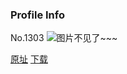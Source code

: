 ### Profile Info
No.1303
![图片不见了~~~](https://imgs.xkcd.com/comics/profile_info.png)

[原址](https://xkcd.com//1303) [下载](https://imgs.xkcd.com/comics/profile_info.png)

